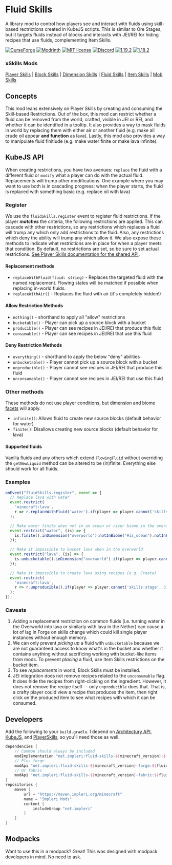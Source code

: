 # Fluid Skills

A library mod to control how players see and interact with fluids using skill-based rectrictions created in KubeJS
scripts. This is similar to Ore Stages, but it targets fluids instead of blocks and interacts with JEI/REI for hiding
recipes that use fluids, complementing Item Skills.

[![CurseForge](https://cf.way2muchnoise.eu/short_837104.svg)](https://www.curseforge.com/minecraft/mc-mods/fluid-skills)
[![Modrinth](https://img.shields.io/modrinth/dt/fluid-skills?color=bcdeb7&label=%20&logo=modrinth&logoColor=096765&style=plastic)](https://modrinth.com/mod/fluid-skills)
[![MIT license](https://img.shields.io/github/license/impleri/fluid-skills?color=bcdeb7&label=Source&logo=github&style=flat)](https://github.com/impleri/fluid-skills)
[![Discord](https://img.shields.io/discord/1093178610950623233?color=096765&label=Community&logo=discord&logoColor=bcdeb7&style=plastic)](https://discord.com/invite/avxJgbaUmG)
[![1.19.2](https://img.shields.io/maven-metadata/v?label=1.19.2&color=096765&metadataUrl=https%3A%2F%2Fmaven.impleri.org%2Fminecraft%2Fnet%2Fimpleri%2Ffluid-skills-1.19.2%2Fmaven-metadata.xml&style=flat)](https://github.com/impleri/fluid-skills#developers)
[![1.18.2](https://img.shields.io/maven-metadata/v?label=1.18.2&color=096765&metadataUrl=https%3A%2F%2Fmaven.impleri.org%2Fminecraft%2Fnet%2Fimpleri%2Ffluid-skills-1.19.2%2Fmaven-metadata.xml&style=flat)](https://github.com/impleri/fluid-skills#developers)

### xSkills Mods

[Player Skills](https://github.com/impleri/player-skills)
| [Block Skills](https://github.com/impleri/block-skills)
| [Dimension Skills](https://github.com/impleri/dimension-skills)
| [Fluid Skills](https://github.com/impleri/fluid-skills)
| [Item Skills](https://github.com/impleri/item-skills)
| [Mob Skills](https://github.com/impleri/mob-skills)

## Concepts

This mod leans extensively on Player Skills by creating and consuming the Skill-based Restrictions. Out of the box, this
mod can restrict whether a fluid can be removed from the world, crafted, visible in JEI or REI, and whether it can
be identified in a tooltip. It also provides a way to mask fluids in world by replacing them with either air or another
fluid (e.g. make all crude oil appear **and function** as lava). Lastly, this mod also provides a way to manipulate
fluid finitiude (e.g. make water finite or make lava infinite).

## KubeJS API

When creating restrictions, you have two avenues: `replace` the fluid with a different fluid or `modify` what a player
can do with the actual fluid. Replacements will trump other modifications. One example where you may want to use both is
in cascading progress: when the player starts, the fluid is replaced with something basic (e.g. replace oil with lava)

### Register

We use the `fluidSkills.register` event to register fluid restrictions. If the player ***matches*** the criteria,
the following restrictions are applied. This can cascade with other restrictions, so any restrictions which replaces a
fluid will trump any which only add restrictions to the fluid. Also, any restrictions which deny the ability
will trump any which allow it. We also expose these methods to indicate what restrictions are in place for when a player
meets that condition. By default, no restrictions are set, so be sure to set actual
restrictions. [See Player Skills documentation for the shared API](https://github.com/impleri/player-skills#kubejs-restrictions-api).

#### Replacement methods

- `replaceWithFluid(fluid: string)` - Replaces the targeted fluid with the named replacement. Flowing states will be
  matched if possible when replacing in-world fluids.
- `replaceWithAir()` - Replaces the fluid with air (it's completely hidden!)

#### Allow Restriction Methods

- `nothing()` - shorthand to apply all "allow" restrictions
- `bucketable()` - Player can pick up a source block with a bucket
- `producible()` - Player can see recipes in JEI/REI that produce this fluid
- `consumable()` - Player can see recipes in JEI/REI that use this fluid

#### Deny Restriction Methods

- `everything()` - shorthand to apply the below "deny" abilities
- `unbucketable()` - Player cannot pick up a source block with a bucket
- `unproducible()` - Player cannot see recipes in JEI/REI that produce this fluid
- `unconsumable()` - Player cannot see recipes in JEI/REI that use this fluid

### Other methods

These methods do not use player conditions, but dimension and
biome [facets](https://github.com/impleri/player-skills#kubejs-restrictions-api) will apply.

- `infinite()`: Allows fluid to create new source blocks (default behavior for water)
- `finite()`: Disallows creating new source blocks (default behavior for lava)

#### Supported fluids

Vanilla fluids and any others which extend `FlowingFluid` without overriding the `getNewLiquid` method can be altered to
be (in)finite. Everything else should work for all fluids.

### Examples

```js
onEvent("fluidSkills.register", event => {
  // Replace lava with water
  event.restrict(
    'minecraft:lava',
    r => r.replaceWithFluid('water').if(player => player.cannot('skills:stage', 2))
  );

  // Make water finite when not in an ocean or river biome in the overworld
  event.restrict("water", (is) => {
    is.finite().inDimension("overworld").notInBiome("#is_ocean").notInBiome("river"); // Remember: No `if`/`unless` conditions will work with this
  });

  // Make it impossible to bucket lava when in the overworld
  event.restrict("lava", (is) => {
    is.unbucketable().inDimension("overworld").if(player => player.cannot('skills:stage', 2));
  });

  // Make it impossible to create lava using recipes (e.g. Create)
  event.restrict(
    'minecraft:lava',
    r => r.unproducible().if(player => player.cannot('skills:stage', 3))
  );
});
```

### Caveats

1. Adding a replacement restriction on common fluids (i.e. turning water in the Overworld into lava or similarly with
   lava in the Nether) can cause a lot of lag in Forge on skills change which could kill single player instances without
   enough memory.
2. We can only prevent _picking up_ a fluid with `unbucketable` because we are not guaranteed access to know what's in
   the bucket and whether it contains anything without sacrificing working with bucket-like items from mods. To prevent
   _placing_ a fluid, use Item Skills restrictions on the bucket item.
3. To see _replacements_ in world, Block Skills must be installed.
4. JEI integration does not remove recipes related to the `unconsumable` flag. It does hide the recipes from
   right-clicking on the ingredient. However, it does not remove the recipe itself -- only `unproducible` does that.
   That is, a crafty player could view a recipe that produces the item, then right click on the produced item to see
   what recipes with which it can be consumed.

## Developers

Add the following to your `build.gradle`. I depend
on [Architectury API](https://github.com/architectury/architectury-api), [KubeJS](https://github.com/KubeJS-Mods/KubeJS),
and [PlayerSkills](https://github.com/impleri/player-skills), so you'll need those as well.

```groovy
dependencies {
    // Common should always be included 
    modImplementation "net.impleri:fluid-skills-${minecraft_version}:${fluidskills_version}"
    // Plus forge
    modApi "net.impleri:fluid-skills-${minecraft_version}-forge:${fluidskills_version}"
    // Or fabric
    modApi "net.impleri:fluid-skills-${minecraft_version}-fabric:${fluidskills_version}"
}
repositories {
    maven {
        url = "https://maven.impleri.org/minecraft"
        name = "Impleri Mods"
        content {
            includeGroup "net.impleri"
        }
    }
}
```

## Modpacks

Want to use this in a modpack? Great! This was designed with modpack developers in mind. No need to ask.
